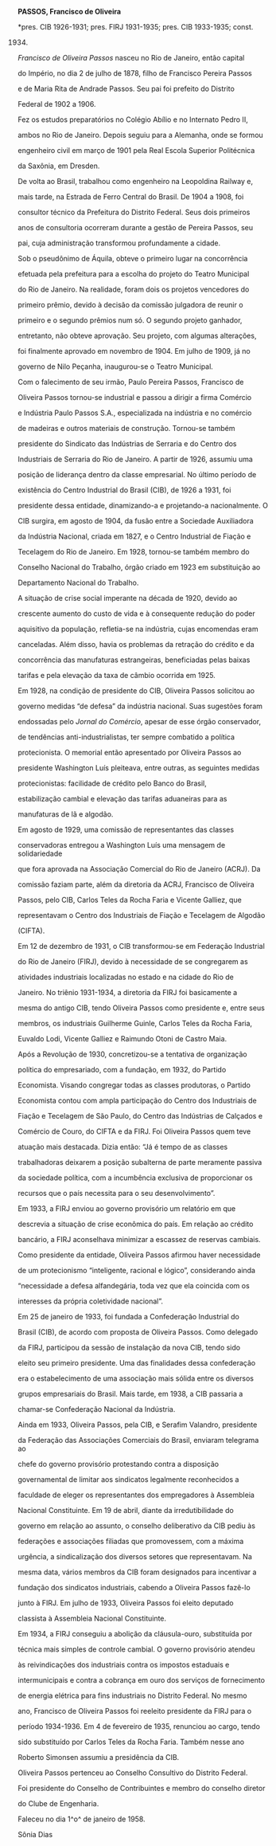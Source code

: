 **PASSOS, Francisco de Oliveira**



\*pres. CIB 1926-1931; pres. FIRJ 1931-1935; pres. CIB 1933-1935; const.

1934.



*Francisco de Oliveira Passos* nasceu no Rio de Janeiro, então capital

do Império, no dia 2 de julho de 1878, filho de Francisco Pereira Passos

e de Maria Rita de Andrade Passos. Seu pai foi prefeito do Distrito

Federal de 1902 a 1906.



Fez os estudos preparatórios no Colégio Abílio e no Internato Pedro II,

ambos no Rio de Janeiro. Depois seguiu para a Alemanha, onde se formou

engenheiro civil em março de 1901 pela Real Escola Superior Politécnica

da Saxônia, em Dresden.



De volta ao Brasil, trabalhou como engenheiro na Leopoldina Railway e,

mais tarde, na Estrada de Ferro Central do Brasil. De 1904 a 1908, foi

consultor técnico da Prefeitura do Distrito Federal. Seus dois primeiros

anos de consultoria ocorreram durante a gestão de Pereira Passos, seu

pai, cuja administração transformou profundamente a cidade.



Sob o pseudônimo de Áquila, obteve o primeiro lugar na concorrência

efetuada pela prefeitura para a escolha do projeto do Teatro Municipal

do Rio de Janeiro. Na realidade, foram dois os projetos vencedores do

primeiro prêmio, devido à decisão da comissão julgadora de reunir o

primeiro e o segundo prêmios num só. O segundo projeto ganhador,

entretanto, não obteve aprovação. Seu projeto, com algumas alterações,

foi finalmente aprovado em novembro de 1904. Em julho de 1909, já no

governo de Nilo Peçanha, inaugurou-se o Teatro Municipal.



Com o falecimento de seu irmão, Paulo Pereira Passos, Francisco de

Oliveira Passos tornou-se industrial e passou a dirigir a firma Comércio

e Indústria Paulo Passos S.A., especializada na indústria e no comércio

de madeiras e outros materiais de construção. Tornou-se também

presidente do Sindicato das Indústrias de Serraria e do Centro dos

Industriais de Serraria do Rio de Janeiro. A partir de 1926, assumiu uma

posição de liderança dentro da classe empresarial. No último período de

existência do Centro Industrial do Brasil (CIB), de 1926 a 1931, foi

presidente dessa entidade, dinamizando-a e projetando-a nacionalmente. O

CIB surgira, em agosto de 1904, da fusão entre a Sociedade Auxiliadora

da Indústria Nacional, criada em 1827, e o Centro Industrial de Fiação e

Tecelagem do Rio de Janeiro. Em 1928, tornou-se também membro do

Conselho Nacional do Trabalho, órgão criado em 1923 em substituição ao

Departamento Nacional do Trabalho.



A situação de crise social imperante na década de 1920, devido ao

crescente aumento do custo de vida e à consequente redução do poder

aquisitivo da população, refletia-se na indústria, cujas encomendas eram

canceladas. Além disso, havia os problemas da retração do crédito e da

concorrência das manufaturas estrangeiras, beneficiadas pelas baixas

tarifas e pela elevação da taxa de câmbio ocorrida em 1925.



Em 1928, na condição de presidente do CIB, Oliveira Passos solicitou ao

governo medidas “de defesa” da indústria nacional. Suas sugestões foram

endossadas pelo *Jornal do Comércio*, apesar de esse órgão conservador,

de tendências anti-industrialistas, ter sempre combatido a política

protecionista. O memorial então apresentado por Oliveira Passos ao

presidente Washington Luís pleiteava, entre outras, as seguintes medidas

protecionistas: facilidade de crédito pelo Banco do Brasil,

estabilização cambial e elevação das tarifas aduaneiras para as

manufaturas de lã e algodão.



Em agosto de 1929, uma comissão de representantes das classes

conservadoras entregou a Washington Luís uma mensagem de solidariedade

que fora aprovada na Associação Comercial do Rio de Janeiro (ACRJ). Da

comissão faziam parte, além da diretoria da ACRJ, Francisco de Oliveira

Passos, pelo CIB, Carlos Teles da Rocha Faria e Vicente Galliez, que

representavam o Centro dos Industriais de Fiação e Tecelagem de Algodão

(CIFTA).



Em 12 de dezembro de 1931, o CIB transformou-se em Federação Industrial

do Rio de Janeiro (FIRJ), devido à necessidade de se congregarem as

atividades industriais localizadas no estado e na cidade do Rio de

Janeiro. No triênio 1931-1934, a diretoria da FIRJ foi basicamente a

mesma do antigo CIB, tendo Oliveira Passos como presidente e, entre seus

membros, os industriais Guilherme Guinle, Carlos Teles da Rocha Faria,

Euvaldo Lodi, Vicente Galliez e Raimundo Otoni de Castro Maia.



Após a Revolução de 1930, concretizou-se a tentativa de organização

política do empresariado, com a fundação, em 1932, do Partido

Economista. Visando congregar todas as classes produtoras, o Partido

Economista contou com ampla participação do Centro dos Industriais de

Fiação e Tecelagem de São Paulo, do Centro das Indústrias de Calçados e

Comércio de Couro, do CIFTA e da FIRJ. Foi Oliveira Passos quem teve

atuação mais destacada. Dizia então: “Já é tempo de as classes

trabalhadoras deixarem a posição subalterna de parte meramente passiva

da sociedade política, com a incumbência exclusiva de proporcionar os

recursos que o país necessita para o seu desenvolvimento”.



Em 1933, a FIRJ enviou ao governo provisório um relatório em que

descrevia a situação de crise econômica do país. Em relação ao crédito

bancário, a FIRJ aconselhava minimizar a escassez de reservas cambiais.

Como presidente da entidade, Oliveira Passos afirmou haver necessidade

de um protecionismo “inteligente, racional e lógico”, considerando ainda

“necessidade a defesa alfandegária, toda vez que ela coincida com os

interesses da própria coletividade nacional”.



Em 25 de janeiro de 1933, foi fundada a Confederação Industrial do

Brasil (CIB), de acordo com proposta de Oliveira Passos. Como delegado

da FIRJ, participou da sessão de instalação da nova CIB, tendo sido

eleito seu primeiro presidente. Uma das finalidades dessa confederação

era o estabelecimento de uma associação mais sólida entre os diversos

grupos empresariais do Brasil. Mais tarde, em 1938, a CIB passaria a

chamar-se Confederação Nacional da Indústria.



Ainda em 1933, Oliveira Passos, pela CIB, e Serafim Valandro, presidente

da Federação das Associações Comerciais do Brasil, enviaram telegrama ao

chefe do governo provisório protestando contra a disposição

governamental de limitar aos sindicatos legalmente reconhecidos a

faculdade de eleger os representantes dos empregadores à Assembleia

Nacional Constituinte. Em 19 de abril, diante da irredutibilidade do

governo em relação ao assunto, o conselho deliberativo da CIB pediu às

federações e associações filiadas que promovessem, com a máxima

urgência, a sindicalização dos diversos setores que representavam. Na

mesma data, vários membros da CIB foram designados para incentivar a

fundação dos sindicatos industriais, cabendo a Oliveira Passos fazê-lo

junto à FIRJ. Em julho de 1933, Oliveira Passos foi eleito deputado

classista à Assembleia Nacional Constituinte.



Em 1934, a FIRJ conseguiu a abolição da cláusula-ouro, substituída por

técnica mais simples de controle cambial. O governo provisório atendeu

às reivindicações dos industriais contra os impostos estaduais e

intermunicipais e contra a cobrança em ouro dos serviços de fornecimento

de energia elétrica para fins industriais no Distrito Federal. No mesmo

ano, Francisco de Oliveira Passos foi reeleito presidente da FIRJ para o

período 1934-1936. Em 4 de fevereiro de 1935, renunciou ao cargo, tendo

sido substituído por Carlos Teles da Rocha Faria. Também nesse ano

Roberto Simonsen assumiu a presidência da CIB.



Oliveira Passos pertenceu ao Conselho Consultivo do Distrito Federal.

Foi presidente do Conselho de Contribuintes e membro do conselho diretor

do Clube de Engenharia.



Faleceu no dia 1^o^ de janeiro de 1958.



Sônia Dias



